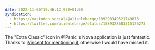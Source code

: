 ```yaml
---
date: 2022-11-06T19:46:12.970+01:00
syndication:
  - https://mastodon.social/@alienlebarge/109298349521749873
  - https://twitter.com/alienlebarge/status/1589328683315126273
---
```

The "Extra Classic" icon in @Panic 's Nova application is just fantastic.
Thanks to [jVincent for mentioning it](https://vincentritter.com/2022/11/06/17-15-27), otherwise I would have missed it.
